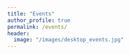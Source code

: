 ```yaml
---
title: "Events"
author_profile: true
permalink: /events/
header:
  image: "/images/desktop_events.jpg"
---
```


